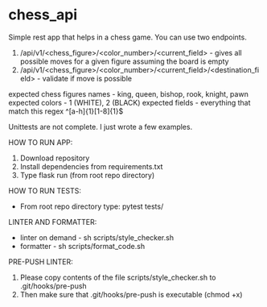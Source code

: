 # chess_api
Simple rest app that helps in a chess game. You can use two endpoints.
1. /api/v1/<chess_figure>/<color_number>/<current_field> - gives all possible moves for a given figure assuming the board is empty
2. /api/v1/<chess_figure>/<color_number>/<current_field>/<destination_field> - validate if move is possible

expected chess figures names - king, queen, bishop, rook, knight, pawn
expected colors - 1 (WHITE), 2 (BLACK)
expected fields - everything that match this regex ^[a-h]{1}[1-8]{1}$

Unittests are not complete. I just wrote a few examples.

HOW TO RUN APP:
1. Download repository
2. Install dependencies from requirements.txt
3. Type flask run (from root repo directory)

HOW TO RUN TESTS:
 - From root repo directory type: pytest tests/

LINTER AND FORMATTER:
 - linter on demand - sh scripts/style_checker.sh
 - formatter - sh scripts/format_code.sh

PRE-PUSH LINTER:
1. Please copy contents of the file scripts/style_checker.sh to .git/hooks/pre-push
2. Then make sure that .git/hooks/pre-push is executable (chmod +x)
